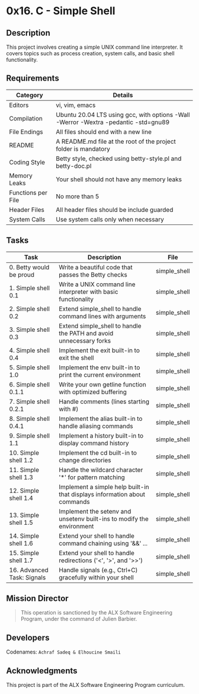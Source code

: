 # 0x16. C - Simple Shell

## Description
This project involves creating a simple UNIX command line interpreter. It covers topics such as process creation, system calls, and basic shell functionality.

## Requirements

| Category | Details |
|----------|---------|
| Editors | vi, vim, emacs |
| Compilation | Ubuntu 20.04 LTS using gcc, with options -Wall -Werror -Wextra -pedantic -std=gnu89 |
| File Endings | All files should end with a new line |
| README | A README.md file at the root of the project folder is mandatory |
| Coding Style | Betty style, checked using betty-style.pl and betty-doc.pl |
| Memory Leaks | Your shell should not have any memory leaks |
| Functions per File | No more than 5 |
| Header Files | All header files should be include guarded |
| System Calls | Use system calls only when necessary |

## Tasks

 | Task | Description | File |
|------|-------------|------|
| 0. Betty would be proud | Write a beautiful code that passes the Betty checks | simple_shell |
| 1. Simple shell 0.1 | Write a UNIX command line interpreter with basic functionality | simple_shell |
| 2. Simple shell 0.2 | Extend simple_shell to handle command lines with arguments | simple_shell |
| 3. Simple shell 0.3 | Extend simple_shell to handle the PATH and avoid unnecessary forks | simple_shell |
| 4. Simple shell 0.4 | Implement the exit built-in to exit the shell | simple_shell |
| 5. Simple shell 1.0 | Implement the env built-in to print the current environment | simple_shell |
| 6. Simple shell 0.1.1 | Write your own getline function with optimized buffering | simple_shell |
| 7. Simple shell 0.2.1 | Handle comments (lines starting with #) | simple_shell |
| 8. Simple shell 0.4.1 | Implement the alias built-in to handle aliasing commands | simple_shell |
| 9. Simple shell 1.1 | Implement a history built-in to display command history | simple_shell |
| 10. Simple shell 1.2 | Implement the cd built-in to change directories | simple_shell |
| 11. Simple shell 1.3 | Handle the wildcard character '*' for pattern matching | simple_shell |
| 12. Simple shell 1.4 | Implement a simple help built-in that displays information about commands | simple_shell |
| 13. Simple shell 1.5 | Implement the setenv and unsetenv built-ins to modify the environment | simple_shell |
| 14. Simple shell 1.6 | Extend your shell to handle command chaining  using '&&' ... | simple_shell |
| 15. Simple shell 1.7 | Extend your shell to handle redirections ('<', '>', and '>>') | simple_shell |
| 16. Advanced Task: Signals | Handle signals (e.g., Ctrl+C) gracefully within your shell | simple_shell |


## Mission Director
> This operation is sanctioned by the ALX Software Engineering Program, under the command of Julien Barbier.

## Developers
Codenames: `Achraf Sadeq & Elhoucine Smaili`

## Acknowledgments
This project is part of the ALX Software Engineering Program curriculum.
